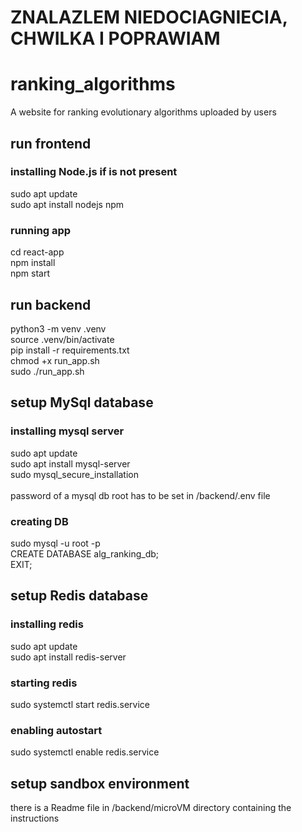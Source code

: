 # ZNALAZLEM NIEDOCIAGNIECIA, CHWILKA I POPRAWIAM

# ranking_algorithms
A website for ranking evolutionary algorithms uploaded by users <br />


## run frontend
### installing Node.js if is not present
sudo apt update <br />
sudo apt install nodejs npm <br />

### running app
cd react-app <br />
npm install <br />
npm start <br />


## run backend
python3 -m venv .venv <br />
source .venv/bin/activate <br />
pip install -r requirements.txt <br />
chmod +x run_app.sh <br />
sudo ./run_app.sh <br />


## setup MySql database
### installing mysql server
sudo apt update <br />
sudo apt install mysql-server <br />
sudo mysql_secure_installation <br />
<br />
password of a mysql db root has to be set in /backend/.env file

### creating DB
sudo mysql -u root -p <br />
CREATE DATABASE alg_ranking_db; <br />
EXIT; <br />

## setup Redis database
### installing redis
sudo apt update <br />
sudo apt install redis-server <br />

### starting redis
sudo systemctl start redis.service <br />

### enabling autostart
sudo systemctl enable redis.service <br />


## setup sandbox environment
there is a Readme file in /backend/microVM directory containing the instructions
